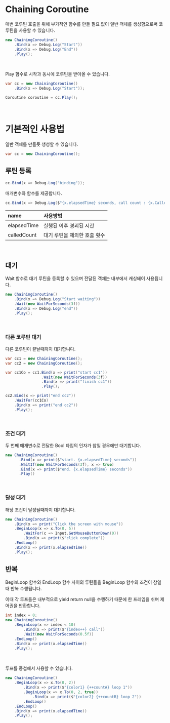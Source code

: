 # Chaining Coroutine

 매번 코루틴 호출을 위해 부가적인 함수를 만들 필요 없이 일반 객체를 생성함으로써 코루틴을 사용할 수 있습니다.


```C#
new ChainingCoroutine()
    .Bind(x => Debug.Log("Start"))
    .Bind(x => Debug.Log("End"))
    .Play();
```

<br>

Play 함수로 시작과 동시에 코루틴을 받아올 수 있습니다.

```C#
var cc = new ChainingCoroutine()
    .Bind(x => Debug.Log("Start"));

Coroutine coroutine = cc.Play();
```

<br>

# 기본적인 사용법

일반 객체를 만들듯 생성할 수 있습니다.


```C#
var cc = new ChainingCoroutine();
```


## 루틴 등록

```C#
cc.Bind(x => Debug.Log("binding"));
```


매개변수와 함수를 제공합니다.

```C#
cc.Bind(x => Debug.Log($"{x.elapsedTime} seconds, call count : {x.CalledCount}"));
```

|name|사용방법|
|:---|:---|
|elapsedTime|실행된 이후 경괴된 시간|
|calledCount|대기 루틴을 제외한 호출 횟수|

<br>

## 대기

Wait 함수로 대기 루틴을 등록할 수 있으며 전달된 객체는 내부에서 캐싱돼어 사용됩니다.

```C#
new ChainingCoroutine()
    .Bind(x => Debug.Log("Start waiting"))
    .Wait(new WaitForSeconds(3f))
    .Bind(x => Debug.Log("end"))
    .Play();
```

<br>

### 다른 코루틴 대기

다른 코루틴이 끝날때까지 대기합니다.

```C#
var cc1 = new ChainingCoroutine();
var cc2 = new ChainingCoroutine();

var cc1Co = cc1.Bind(x => print("start cc1"))
                .Wait(new WaitForSeconds(3f))
                .Bind(x => print("finish cc1"))
                .Play();

cc2.Bind(x => print("end cc2"))
    .WaitFor(cc1Co)
    .Bind(x => print("end cc2"))
    .Play();
```

<br>

### 조건 대기

두 번째 매개변수로 전달한 Bool 타입의 인자가 참일 경우에만 대기합니다.

```C#
new ChainingCoroutine()
      .Bind(x => print($"start. {x.elapsedTime} seconds"))
      .WaitIf(new WaitForSeconds(3f), x => true)
      .Bind(x => print($"end. {x.elapsedTime} seconds"))
      .Play()
```

<br>

### 달성 대기

해당 조건이 달성될때까지 대기합니다.

```C#
new ChainingCoroutine()
    .Bind(x => print("Click the screen with mouse"))
    .BeginLoop(x => x.To(0, 5))
        .WaitFor(c => Input.GetMouseButtonDown(0))
        .Bind(x => print($"click complete"))
    .EndLoop()
    .Bind(x => print(x.elapsedTime))
    .Play();
```

## 반복

BeginLoop 함수와 EndLoop 함수 사이의 루틴들을 BeginLoop 함수의 조건이 참일때 반복 수행됩니다.  

이때 각 루프들은 내부적으로 yield return null을 수행하기 때문에 한 프레임을 쉬며 제어권을 반환합니다.

```C#
int index = 0;
new ChainingCoroutine()
    .BeginLoop(x => index < 10)
        .Bind(x => print($"{index++} call"))
        .Wait(new WaitForSeconds(0.5f))
    .EndLoop()
    .Bind(x => print(x.elapsedTime))
    .Play();
```

<br>

루프를 중첩해서 사용할 수 있습니다.

```C#
new ChainingCoroutine()
    .BeginLoop(x => x.To(0, 2))
        .Bind(x => print($"{color1} {++countA} loop 1"))
        .BeginLoop(x => x.To(0, 2, true))
            .Bind(x => print($"{color2} {++countB} loop 2"))
        .EndLoop()
    .EndLoop()
    .Bind(x => print(x.elapsedTime))
    .Play();
```
